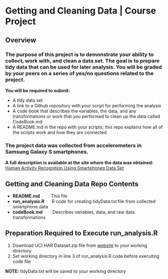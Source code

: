 # Getting and Cleaning Data | Course Project

## Overview
### The purpose of this project is to demonstrate your ability to collect, work with, and clean a data set. The goal is to prepare tidy data that can be used for later analysis. You will be graded by your peers on a series of yes/no questions related to the project. 

**You will be required to submit:**
- A tidy data set
- A link to a Github repository with your script for performing the analysis
- A code book that describes the variables, the data, and any transformations or work that you performed to clean up the data called CodeBook.md
- A README.md in the repo with your scripts; this repo explains how all of the scripts work and how they are connected 



### The project data was collected from accelerometers in Samsung Galaxy S smartphones. 
**A full description is available at the site where the data was obtained:**
[Human Activity Recognition Using Smartphones Data Set](https://archive.ics.uci.edu/ml/datasets/Human+Activity+Recognition+Using+Smartphones)


## Getting and Cleaning Data Repo Contents
- **README.md** &nbsp;&nbsp;&nbsp;&nbsp;&nbsp;&nbsp;&nbsp;&nbsp;This file
- **run_analysis.R** &nbsp;&nbsp;&nbsp;&nbsp;&nbsp;R code for creating tidyData.txt file from collected smartphone data
- **codeBook.md** &nbsp;&nbsp;&nbsp;&nbsp;&nbsp;&nbsp;&nbsp;Describes variables, data, and raw data transformations


## Preparation Required to Execute run_analysis.R
1. Download UCI HAR Dataset.zip file from [website](https://archive.ics.uci.edu/ml/datasets/Human+Activity+Recognition+Using+Smartphones) to your working directory
2. Set working directory in line 3 of run_analysis.R code before executing code file

**NOTE:** tidyData.txt will be saved to your working directory

